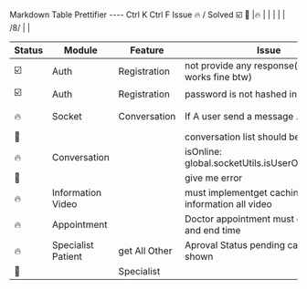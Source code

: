 Markdown Table Prettifier ---- Ctrl K Ctrl F
Issue 🔥  /  Solved ☑️ 📝
|🔥      | |  |  |  | /8/ | |

| Status | Module             | Feature       | Issue                                               | Description | Date    | Remarks  |
|--------|--------------------|---------------|-----------------------------------------------------|-------------|---------|----------|
| ☑️     | Auth               | Registration  | not provide any response(specialist works fine btw) |             | 26/8/25 |          |
| ☑️     | Auth               | Registration  | password is not hashed in database                  |             | 26/8/   |          |
| 🔥     | Socket             | Conversation  | If A user send a message .. his                     |             | /8/     | based on |
| 📝     |                    |               | conversation list should be updated                 |             | /8/     | sikring  |
| 🔥     | Conversation       |               | isOnline: global.socketUtils.isUserOnline(userId)   |             | /8/     |          |
| 📝     |                    |               | give me error                                       |             | /8/     |          |
| 🔥     | Information Video  |               | must implementget caching information all video     |             | 7/9/    |          |
| 🔥     | Appointment        |               | Doctor appointment must contain start and end time  |             | 7/9/    |          |
| 🔥     | Specialist Patient | get All Other | Aproval Status pending can not be shown             |             | /8/     |          |
| 📝     |                    | Specialist    |                                                     |             | 13/9/   |          |


